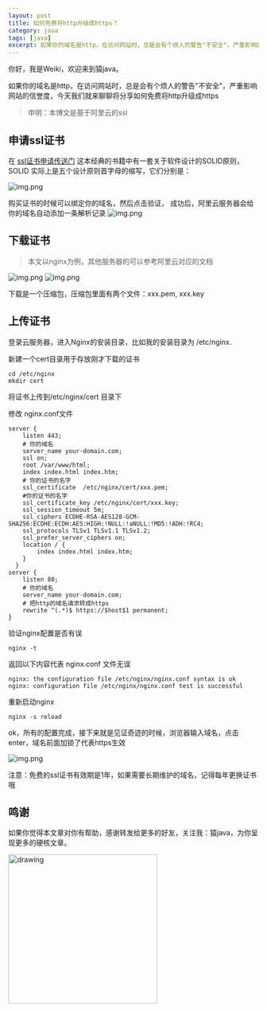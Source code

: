 ```yaml
---
layout: post
title: 如何免费将http升级成https？
category: java
tags: [java]
excerpt: 如果你的域名是http，在访问网站时，总是会有个烦人的警告"不安全"，严重影响网站的信誉度，本博文将分享如何免费将http升级成https
---
```

你好，我是Weiki，欢迎来到猿java。

如果你的域名是http，在访问网站时，总是会有个烦人的警告"不安全"，严重影响网站的信誉度，今天我们就来聊聊将分享如何免费将http升级成https

> 申明：本博文是基于阿里云的ssl

## 申请ssl证书

在 [ssl证书申请传送门](https://yundun.console.aliyun.com/?spm=5176.12818093.ProductAndResource--ali--widget-product-recent.dre10.347316d0EI4wNO&p=cas#/certExtend/free) 这本经典的书籍中有一套关于软件设计的SOLID原则，SOLID 实际上是五个设计原则首字母的缩写，它们分别是：

![img.png](https://www.yuanjava.cn/assets/md/java/ssl-men.png)

购买证书的时候可以绑定你的域名，然后点击验证， 成功后，阿里云服务器会给你的域名自动添加一条解析记录
![img.png](https://www.yuanjava.cn/assets/md/java/yu.png)

## 下载证书
> 本文以nginx为例，其他服务器的可以参考阿里云对应的文档

![img.png](https://www.yuanjava.cn/assets/md/java/download-cert.png)
![img.png](https://www.yuanjava.cn/assets/md/java/download-cert2.png)

下载是一个压缩包，压缩包里面有两个文件：xxx.pem, xxx.key


## 上传证书

登录云服务器，进入Nginx的安装目录，比如我的安装目录为 /etc/nginx.

新建一个cert目录用于存放刚才下载的证书
```shell
cd /etc/nginx
mkdir cert
```
将证书上传到/etc/nginx/cert 目录下

修改 nginx.conf文件
```text
server {
    listen 443;
    # 你的域名
    server_name your-domain.com;
    ssl on;
    root /var/www/html;
    index index.html index.htm;
    # 你的证书的名字
    ssl_certificate  /etc/nginx/cert/xxx.pem;
    #你的证书的名字
    ssl_certificate_key /etc/nginx/cert/xxx.key;
    ssl_session_timeout 5m;
    ssl_ciphers ECDHE-RSA-AES128-GCM-SHA256:ECDHE:ECDH:AES:HIGH:!NULL:!aNULL:!MD5:!ADH:!RC4;
    ssl_protocols TLSv1 TLSv1.1 TLSv1.2;
    ssl_prefer_server_ciphers on;
    location / {
        index index.html index.htm;
    }
  }
server {
    listen 80;
    # 你的域名
    server_name your-domain.com;
    # 把http的域名请求转成https
    rewrite ^(.*)$ https://$host$1 permanent;
}

```

验证nginx配置是否有误
```shell
nginx -t
```

返回以下内容代表 nginx.conf 文件无误
```text
nginx: the configuration file /etc/nginx/nginx.conf syntax is ok
nginx: configuration file /etc/nginx/nginx.conf test is successful
```

重新启动nginx
```shell
nginx -s reload
```

ok，所有的配置完成，接下来就是见证奇迹的时候，浏览器输入域名，点击enter，域名前面加锁了代表https生效

![img.png](https://www.yuanjava.cn/assets/md/java/https.png)



注意：免费的ssl证书有效期是1年，如果需要长期维护的域名，记得每年更换证书哦

## 鸣谢
如果你觉得本文章对你有帮助，感谢转发给更多的好友，关注我：猿java，为你呈现更多的硬核文章。

<img src="https://yuanjava.cn/assets/img/pub.jpg" alt="drawing" style="width:300px;"/>


